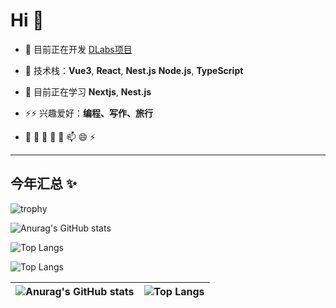 # Hi 👋

- 🔭 目前正在开发 [DLabs项目](项目链接)
- 👯 技术栈：**Vue3**, **React**, **Nest.js**  **Node.js**, **TypeScript**

- 🌱 目前正在学习 **Nextjs**, **Nest.js**
- ⚡⚡ 兴趣爱好：**编程、写作、旅行**
- 🔭 🌱 👯 🤔 💬 📫  😄 ⚡ 
---

## 今年汇总 ✨

![trophy](https://github-profile-trophy.vercel.app/?username=licairen&theme=tokyonight2)

![Anurag's GitHub stats](https://github-readme-stats.vercel.app/api?username=licairen&show_icons=true&theme=transparent)

![Top Langs](https://github-readme-stats.vercel.app/api/top-langs/?username=licairen&layout=compact&theme=tokyonight)


![Top Langs](https://github-readme-stats.vercel.app/api/top-langs/?username=licairen&layout=compact&theme=radical) 


| ![Anurag's GitHub stats](https://github-readme-stats.vercel.app/api?username=licairen&show_icons=true&theme=transparent) | ![Top Langs](https://github-readme-stats.vercel.app/api/top-langs/?username=licairen&layout=compact&theme=tokyonight) |
| --- | --- |


